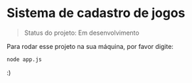 # Sistema de cadastro de jogos

> Status do projeto: Em desenvolvimento

Para rodar esse projeto na sua máquina, por favor digite:

```
node app.js
```
:)
